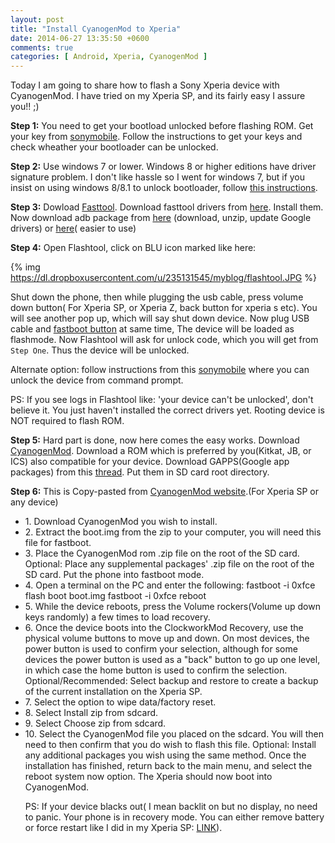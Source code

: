 ```yaml
---
layout: post
title: "Install CyanogenMod to Xperia"
date: 2014-06-27 13:35:50 +0600
comments: true
categories: [ Android, Xperia, CyanogenMod ]
---
```


Today I am going to share how to flash a Sony Xperia device with CyanogenMod. I have tried on my Xperia SP, and its fairly easy I assure you!! ;) <!--more-->

<b>Step 1:</b> You need to get your bootload unlocked before flashing ROM. Get your key from <a href="http://unlockbootloader.sonymobile.com/instructions">sonymobile</a>. Follow the instructions to get your keys and check wheather your bootloader can be unlocked.

<b>Step 2:</b> Use windows 7 or lower. Windows 8 or higher editions have driver signature problem. I don't like hassle so I went for windows 7, but if you insist on using windows 8/8.1 to unlock bootloader, follow <a href="http://www.fotoclubinc.com/blog/how-to-disable-driver-signature-enforcement-to-allow-installation-of-windows-7-printer-drivers-on-windows-8/">this instructions</a>.

<b>Step 3:</b> Dowload <a href="http://forum.xda-developers.com/showthread.php?t=2335555">Fasttool</a>. Download fasttool drivers from  <a href="http://forum.xda-developers.com/showthread.php?t=2635830">here</a>. Install them. Now download adb package from <a href="http://developer.android.com/tools/help/adb.html">here</a> (download, unzip, update Google drivers) or <a href="http://forum.xda-developers.com/showthread.php?t=2588979">here</a>( easier to use)

<b>Step 4:</b> Open Flashtool, click on BLU icon marked like here:

{% img https://dl.dropboxusercontent.com/u/235131545/myblog/flashtool.JPG %}

Shut down the phone, then while plugging the usb cable, press volume down button( For Xperia SP, or Xperia Z, back button for xperia s etc). You will see another pop up, which will say shut down device. Now plug USB cable and <a href="http://unlockbootloader.sonymobile.com/fastboot-buttons">fastboot button</a> at same time, The device will be loaded as flashmode. Now Flashtool will ask for unlock code, which you will get from `Step One`. Thus the device will be unlocked.

Alternate option: follow instructions from this  <a href=" http://unlockbootloader.sonymobile.com/instructions">sonymobile</a> where you can unlock the device from command prompt. 

PS: If you see logs in Flashtool like: 'your device can't be unlocked', don't believe it. You just haven't installed the correct drivers yet.
Rooting device is NOT required to flash ROM. 

<b>Step 5:</b> Hard part is done, now here comes the easy works. Download <a href="https://sites.google.com/site/projectfreexperia/download">CyanogenMod</a>. Download a ROM which is preferred by you(Kitkat, JB, or ICS) also compatible for your device. Download GAPPS(Google app packages) from this <a href="http://forum.xda-developers.com/showthread.php?t=2523640">thread</a>. Put them in SD card root directory. 

<b>Step 6:</b> This is Copy-pasted from <a href="http://wiki.cyanogenmod.org/w/Install_CM_for_huashan">CyanogenMod website</a>.(For Xperia SP or any device)
<ul>

  <li> 1. Download CyanogenMod you wish to install. </li>

  <li> 2. Extract the boot.img from the zip to your computer, you will need this file for fastboot.</li>

  <li> 3. Place the CyanogenMod rom .zip file on the root of the SD card. Optional: Place any supplemental packages' .zip file on the root of the SD card. Put the phone into fastboot mode.</li>

  <li> 4. Open a terminal on the PC and enter the following:
        fastboot -i 0xfce flash boot boot.img
        fastboot -i 0xfce reboot
  </li>  
  <li> 5. While the device reboots, press the Volume rockers(Volume up down keys randomly) a few times to load recovery.</li>

  <li> 6. Once the device boots into the ClockworkMod Recovery, use the physical volume buttons to move up and down. On most devices, the power button is used to confirm your selection, although for some devices the power button is used as a "back" button to go up one level, in which case the home button is used to confirm the selection.
  Optional/Recommended: Select backup and restore to create a backup of the current installation on the Xperia SP.</li>

  <li> 7. Select the option to wipe data/factory reset. </li>

  <li> 8. Select Install zip from sdcard.</li>

  <li> 9. Select Choose zip from sdcard.</li>

  <li> 10. Select the CyanogenMod file you placed on the sdcard. You will then need to then confirm that you do wish to flash this file. Optional: Install any additional packages you wish using the same method. Once the installation has finished, return back to the main menu, and select the reboot system now option. The Xperia should now boot into CyanogenMod.</li>

PS: If your device blacks out( I mean backlit on but no display, no need to panic. Your phone is in recovery mode. You can either remove battery or force restart like I did in my Xperia SP: <a href="http://userguide.sonymobile.com/referrer.php?region=global-en&amp;product=xperia-sp#!Turning-on-or-off-the-device---heading-only.html">LINK</a>).